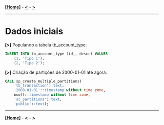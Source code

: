 [**[Home]**](../README.md "Página inicial") - 
[**<**](03_proc_func.md "Criação de procedures e funções") - 
[**>**](05_first_scenario.md "Primeiro cenário - 100 mil contas")

---

# Dados iniciais

**[>]** Populando a tabela tb_account_type:
```sql
INSERT INTO tb_account_type (id_, descr) VALUES 
    (1, 'Tipo 1'),
    (2, 'Tipo 2');
``` 

**[>]** Criação de partições de 2000-01-01 até agora:
```sql
CALL sp_create_multiple_partitions(
    'tb_transaction'::text,
    '2000-01-01'::timestamp without time zone,
    now()::timestamp without time zone,
    'sc_partitions'::text,
    'public'::text);
``` 

---

[**[Home]**](../README.md "Página inicial") - 
[**<**](03_proc_func.md "Criação de procedures e funções") - 
[**>**](05_first_scenario.md "Primeiro cenário - 100 mil contas")
